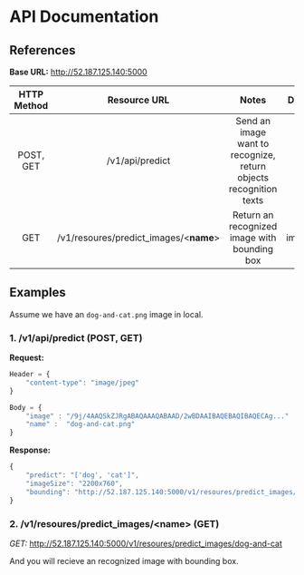 # API Documentation

## References
__Base URL:__ http://52.187.125.140:5000

| HTTP Method |            Resource URL            |                                Notes                               |  Data Type |
|:-----------:|:----------------------------------:|:------------------------------------------------------------------:|:----------:|
|  POST, GET  |           /v1/api/predict          | Send an image want to recognize, return objects recognition texts  |    JSON    |
|     GET     | /v1/resoures/predict_images/<__name__> |            Return an recognized image with bounding box            | image/jpeg |

## Examples
Assume we have an ```dog-and-cat.png``` image in local.

### 1. /v1/api/predict (POST, GET)

__Request:__ 
```js
Header = {
    "content-type": "image/jpeg"
}

Body = {
    "image" : "/9j/4AAQSkZJRgABAQAAAQABAAD/2wBDAAIBAQEBAQIBAQECAg..."   // Encode image as base64 
    "name" :  "dog-and-cat.png"
}
```
__Response:__

```js
{
    "predict": "['dog', 'cat']",
    "imageSize": "2200x760",
    "bounding": "http://52.187.125.140:5000/v1/resoures/predict_images/dog-and-cat"  // Recognized image with bounding box
}
```

### 2. /v1/resoures/predict_images/<__name__> (GET)

_GET:_ http://52.187.125.140:5000/v1/resoures/predict_images/dog-and-cat

And you will recieve an recognized image with bounding box.
